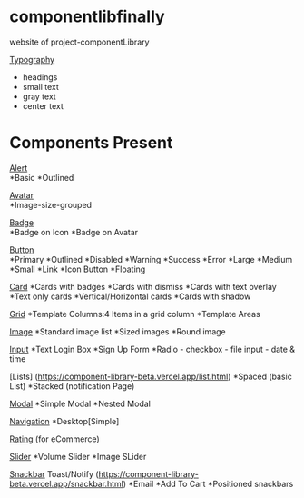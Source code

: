  # componentlibfinally

website of  project-componentLibrary

[Typography](https://component-library-beta.vercel.app/typography.html) 

* headings
* small text
* gray text
 * center text

  # Components Present

[Alert](https://component-library-beta.vercel.app/alert.html)  
  *Basic
  *Outlined
  
[Avatar](https://component-library-beta.vercel.app/avatar.html)  
*Image-size-grouped

[Badge](https://component-library-beta.vercel.app/badge.html)  
*Badge on Icon
*Badge on Avatar

[Button](https://component-library-beta.vercel.app/button.html)  
*Primary
*Outlined
*Disabled
*Warning
*Success
*Error
*Large 
*Medium
*Small
*Link
*Icon Button
*Floating

[Card](https://component-library-beta.vercel.app/card.html) 
*Cards with badges
*Cards with dismiss
*Cards with text overlay
*Text only cards
*Vertical/Horizontal cards
*Cards with shadow

[Grid](https://component-library-beta.vercel.app/grid.html) 
*Template Columns:4 Items in a grid column
*Template Areas

[Image](https://component-library-beta.vercel.app/image.html) 
*Standard image list
*Sized images
*Round image

[Input](https://component-library-beta.vercel.app/input.html) 
*Text Login Box
*Sign Up Form
*Radio - checkbox - file input - date & time

[Lists] (https://component-library-beta.vercel.app/list.html) 
*Spaced (basic List)
*Stacked (notification Page)

[Modal](https://component-library-beta.vercel.app/modal.html) 
*Simple Modal
*Nested Modal

[Navigation](https://component-library-beta.vercel.app/nav.html) 
*Desktop[Simple]

[Rating](https://component-library-beta.vercel.app/rating.html) (for eCommerce)

[Slider](https://component-library-beta.vercel.app/slider.html) 
*Volume Slider
*Image SLider

[Snackbar](https://component-library-beta.vercel.app/snackbar.html)
Toast/Notify (https://component-library-beta.vercel.app/snackbar.html)
*Email
*Add To Cart
*Positioned snackbars
